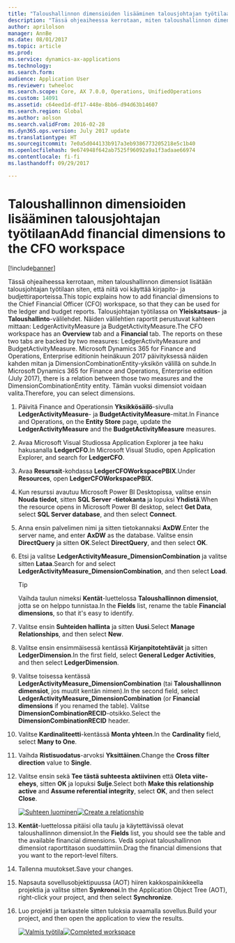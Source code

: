 ```yaml
---
title: "Taloushallinnon dimensioiden lisääminen talousjohtajan työtilaan"
description: "Tässä ohjeaiheessa kerrotaan, miten taloushallinnon dimensiot lisätään talousjohtajan työtilaan siten, että niitä voi käyttää kirjapito- ja budjettiraporteissa."
author: aprilolson
manager: AnnBe
ms.date: 08/01/2017
ms.topic: article
ms.prod: 
ms.service: dynamics-ax-applications
ms.technology: 
ms.search.form: 
audience: Application User
ms.reviewer: twheeloc
ms.search.scope: Core, AX 7.0.0, Operations, UnifiedOperations
ms.custom: 14091
ms.assetid: c64eed1d-df17-448e-8bb6-d94d63b14607
ms.search.region: Global
ms.author: aolson
ms.search.validFrom: 2016-02-28
ms.dyn365.ops.version: July 2017 update
ms.translationtype: HT
ms.sourcegitcommit: 7e0a5d044133b917a3eb9386773205218e5c1b40
ms.openlocfilehash: 9e674948f642ab7525f96092a9a1f3adaae66974
ms.contentlocale: fi-fi
ms.lasthandoff: 09/29/2017

---
```


# <a name="add-financial-dimensions-to-the-cfo-workspace"></a><span data-ttu-id="a23b6-103">Taloushallinnon dimensioiden lisääminen talousjohtajan työtilaan</span><span class="sxs-lookup"><span data-stu-id="a23b6-103">Add financial dimensions to the CFO workspace</span></span>

[!include[banner](../includes/banner.md)]

<span data-ttu-id="a23b6-104">Tässä ohjeaiheessa kerrotaan, miten taloushallinnon dimensiot lisätään talousjohtajan työtilaan siten, että niitä voi käyttää kirjapito- ja budjettiraporteissa.</span><span class="sxs-lookup"><span data-stu-id="a23b6-104">This topic explains how to add financial dimensions to the Chief Financial Officer (CFO) workspace, so that they can be used for the ledger and budget reports.</span></span> <span data-ttu-id="a23b6-105">Talousjohtajan työtilassa on **Yleiskatsaus**- ja **Taloushallinto**-välilehdet. Näiden välilehtien raportit perustuvat kahteen mittaan: LedgerActivityMeasure ja BudgetActivityMeasure.</span><span class="sxs-lookup"><span data-stu-id="a23b6-105">The CFO workspace has an **Overview** tab and a **Financial** tab. The reports on these two tabs are backed by two measures: LedgerActivityMeasure and BudgetActivityMeasure.</span></span> <span data-ttu-id="a23b6-106">Microsoft Dynamics 365 for Finance and Operations, Enterprise editionin heinäkuun 2017 päivityksessä näiden kahden mitan ja DimensionCombinationEntity-yksikön välillä on suhde.</span><span class="sxs-lookup"><span data-stu-id="a23b6-106">In Microsoft Dynamics 365 for Finance and Operations, Enterprise edition (July 2017), there is a relation between those two measures and the DimensionCombinationEntity entity.</span></span> <span data-ttu-id="a23b6-107">Tämän vuoksi dimensiot voidaan valita.</span><span class="sxs-lookup"><span data-stu-id="a23b6-107">Therefore, you can select dimensions.</span></span>

1. <span data-ttu-id="a23b6-108">Päivitä Finance and Operationsin **Yksikkösäilö**-sivulla **LedgerActivityMeasure**- ja **BudgetActivityMeasure**-mitat.</span><span class="sxs-lookup"><span data-stu-id="a23b6-108">In Finance and Operations, on the **Entity Store** page, update the **LedgerActivityMeasure** and the **BudgetActivityMeasure** measures.</span></span>
2. <span data-ttu-id="a23b6-109">Avaa Microsoft Visual Studiossa Application Explorer ja tee haku hakusanalla **LedgerCFO**.</span><span class="sxs-lookup"><span data-stu-id="a23b6-109">In Microsoft Visual Studio, open Application Explorer, and search for **LedgerCFO**.</span></span>
3. <span data-ttu-id="a23b6-110">Avaa **Resurssit**-kohdassa **LedgerCFOWorkspacePBIX**.</span><span class="sxs-lookup"><span data-stu-id="a23b6-110">Under **Resources**, open **LedgerCFOWorkspacePBIX**.</span></span>
4. <span data-ttu-id="a23b6-111">Kun resurssi avautuu Microsoft Power BI Desktopissa, valitse ensin **Nouda tiedot**, sitten **SQL Server -tietokanta** ja lopuksi **Yhdistä**.</span><span class="sxs-lookup"><span data-stu-id="a23b6-111">When the resource opens in Microsoft Power BI desktop, select **Get Data**, select **SQL Server database**, and then select **Connect**.</span></span>
5. <span data-ttu-id="a23b6-112">Anna ensin palvelimen nimi ja sitten tietokannaksi **AxDW**.</span><span class="sxs-lookup"><span data-stu-id="a23b6-112">Enter the server name, and enter **AxDW** as the database.</span></span> <span data-ttu-id="a23b6-113">Valitse ensin **DirectQuery** ja sitten **OK**.</span><span class="sxs-lookup"><span data-stu-id="a23b6-113">Select **DirectQuery**, and then select **OK**.</span></span>
6. <span data-ttu-id="a23b6-114">Etsi ja valitse **LedgerActivityMeasure\_DimensionCombination** ja valitse sitten **Lataa**.</span><span class="sxs-lookup"><span data-stu-id="a23b6-114">Search for and select **LedgerActivityMeasure\_DimensionCombination**, and then select **Load**.</span></span>

    > [!TIP]
    > <span data-ttu-id="a23b6-115">Vaihda taulun nimeksi **Kentät**-luettelossa **Taloushallinnon dimensiot**, jotta se on helppo tunnistaa.</span><span class="sxs-lookup"><span data-stu-id="a23b6-115">In the **Fields** list, rename the table **Financial dimensions**, so that it's easy to identify.</span></span>

7. <span data-ttu-id="a23b6-116">Valitse ensin **Suhteiden hallinta** ja sitten **Uusi**.</span><span class="sxs-lookup"><span data-stu-id="a23b6-116">Select **Manage Relationships**, and then select **New**.</span></span>
8. <span data-ttu-id="a23b6-117">Valitse ensin ensimmäisessä kentässä **Kirjanpitotehtävät** ja sitten **LedgerDimension**.</span><span class="sxs-lookup"><span data-stu-id="a23b6-117">In the first field, select **General Ledger Activities**, and then select **LedgerDimension**.</span></span>
9. <span data-ttu-id="a23b6-118">Valitse toisessa kentässä **LedgerActivityMeasure\_DimensionCombination** (tai **Taloushallinnon dimensiot**, jos muutit kentän nimen).</span><span class="sxs-lookup"><span data-stu-id="a23b6-118">In the second field, select **LedgerActivityMeasure\_DimensionCombination** (or **Financial dimensions** if you renamed the table).</span></span> <span data-ttu-id="a23b6-119">Valitse **DimensionCombinationRECID**-otsikko.</span><span class="sxs-lookup"><span data-stu-id="a23b6-119">Select the  **DimensionCombinationRECID** header.</span></span>
10. <span data-ttu-id="a23b6-120">Valitse **Kardinaliteetti**-kentässä **Monta yhteen**.</span><span class="sxs-lookup"><span data-stu-id="a23b6-120">In the **Cardinality** field, select **Many to One**.</span></span>
11. <span data-ttu-id="a23b6-121">Vaihda **Ristisuodatus**-arvoksi **Yksittäinen**.</span><span class="sxs-lookup"><span data-stu-id="a23b6-121">Change the **Cross filter direction** value to **Single**.</span></span>
12. <span data-ttu-id="a23b6-122">Valitse ensin sekä **Tee tästä suhteesta aktiivinen** että **Oleta viite-eheys**, sitten **OK** ja lopuksi **Sulje**.</span><span class="sxs-lookup"><span data-stu-id="a23b6-122">Select both **Make this relationship active** and **Assume referential integrity**, select **OK**, and then select **Close**.</span></span>

    <span data-ttu-id="a23b6-123">[![Suhteen luominen](./media/Create-relationship.png)](./media/Create-relationship.png)</span><span class="sxs-lookup"><span data-stu-id="a23b6-123">[![Create a relationship](./media/Create-relationship.png)](./media/Create-relationship.png)</span></span>

13. <span data-ttu-id="a23b6-124">**Kentät**-luettelossa pitäisi olla taulu ja käytettävissä olevat taloushallinnon dimensiot.</span><span class="sxs-lookup"><span data-stu-id="a23b6-124">In the **Fields** list, you should see the table and the available financial dimensions.</span></span> <span data-ttu-id="a23b6-125">Vedä sopivat taloushallinnon dimensiot raporttitason suodattimiin.</span><span class="sxs-lookup"><span data-stu-id="a23b6-125">Drag the financial dimensions that you want to the report-level filters.</span></span>
14. <span data-ttu-id="a23b6-126">Tallenna muutokset.</span><span class="sxs-lookup"><span data-stu-id="a23b6-126">Save your changes.</span></span>
15. <span data-ttu-id="a23b6-127">Napsauta sovellusobjektipuussa (AOT) hiiren kakkospainikkeella projektia ja valitse sitten **Synkronoi**.</span><span class="sxs-lookup"><span data-stu-id="a23b6-127">In the Application Object Tree (AOT), right-click your project, and then select **Synchronize**.</span></span>
16. <span data-ttu-id="a23b6-128">Luo projekti ja tarkastele sitten tuloksia avaamalla sovellus.</span><span class="sxs-lookup"><span data-stu-id="a23b6-128">Build your project, and then open the application to view the results.</span></span>

    <span data-ttu-id="a23b6-129">[![Valmis työtila](./media/workspace.png)](./media/workspace.png)</span><span class="sxs-lookup"><span data-stu-id="a23b6-129">[![Completed workspace](./media/workspace.png)](./media/workspace.png)</span></span>

